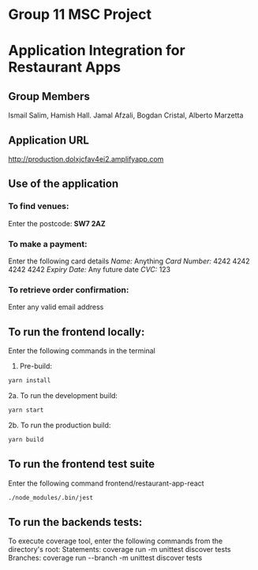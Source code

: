 # Group 11 MSC Project
# Application Integration for Restaurant Apps
## Group Members
Ismail Salim, Hamish Hall. Jamal Afzali, Bogdan Cristal, Alberto Marzetta

## Application URL
http://production.dolxjcfav4ei2.amplifyapp.com

## Use of the application
### To find venues:
Enter the postcode: **SW7 2AZ**

### To make a payment:
Enter the following card details
*Name:* Anything
*Card Number:* 4242 4242 4242 4242
*Expiry Date:* Any future date
*CVC:* 123

### To retrieve order confirmation:
Enter any valid email address

## To run the frontend locally:
Enter the following commands in the terminal

1. Pre-build: 
```bash
yarn install
```

2a. To run the development build:
```bash
yarn start
```

2b. To run the production build:
```bash
yarn build
```

## To run the frontend test suite
Enter the following command frontend/restaurant-app-react
```bash
./node_modules/.bin/jest
```

## To run the backends tests:
To execute coverage tool, enter the following commands from the directory's root:
Statements: coverage run -m unittest discover tests
Branches: coverage run --branch -m unittest discover tests

